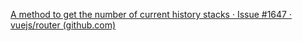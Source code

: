 [A method to get the number of current history stacks · Issue #1647 · vuejs/router (github.com)](https://github.com/vuejs/router/issues/1647)